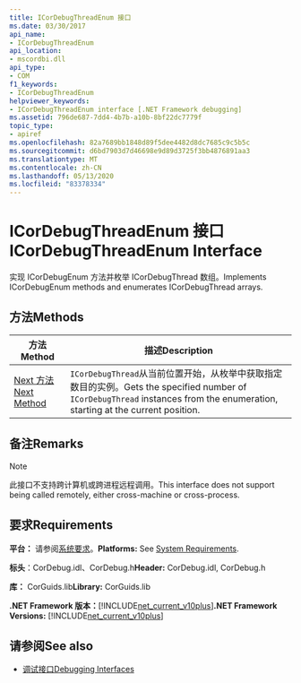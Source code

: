 ```yaml
---
title: ICorDebugThreadEnum 接口
ms.date: 03/30/2017
api_name:
- ICorDebugThreadEnum
api_location:
- mscordbi.dll
api_type:
- COM
f1_keywords:
- ICorDebugThreadEnum
helpviewer_keywords:
- ICorDebugThreadEnum interface [.NET Framework debugging]
ms.assetid: 796de687-7dd4-4b7b-a10b-8bf22dc7779f
topic_type:
- apiref
ms.openlocfilehash: 82a7689bb1848d89f5dee4482d8dc7685c9c5b5c
ms.sourcegitcommit: d6bd7903d7d46698e9d89d3725f3bb4876891aa3
ms.translationtype: MT
ms.contentlocale: zh-CN
ms.lasthandoff: 05/13/2020
ms.locfileid: "83378334"
---
```

# <a name="icordebugthreadenum-interface"></a><span data-ttu-id="e05d4-102">ICorDebugThreadEnum 接口</span><span class="sxs-lookup"><span data-stu-id="e05d4-102">ICorDebugThreadEnum Interface</span></span>
<span data-ttu-id="e05d4-103">实现 ICorDebugEnum 方法并枚举 ICorDebugThread 数组。</span><span class="sxs-lookup"><span data-stu-id="e05d4-103">Implements ICorDebugEnum methods and enumerates ICorDebugThread arrays.</span></span>  
  
## <a name="methods"></a><span data-ttu-id="e05d4-104">方法</span><span class="sxs-lookup"><span data-stu-id="e05d4-104">Methods</span></span>  
  
|<span data-ttu-id="e05d4-105">方法</span><span class="sxs-lookup"><span data-stu-id="e05d4-105">Method</span></span>|<span data-ttu-id="e05d4-106">描述</span><span class="sxs-lookup"><span data-stu-id="e05d4-106">Description</span></span>|  
|------------|-----------------|  
|[<span data-ttu-id="e05d4-107">Next 方法</span><span class="sxs-lookup"><span data-stu-id="e05d4-107">Next Method</span></span>](icordebugthreadenum-next-method.md)|<span data-ttu-id="e05d4-108">`ICorDebugThread`从当前位置开始，从枚举中获取指定数目的实例。</span><span class="sxs-lookup"><span data-stu-id="e05d4-108">Gets the specified number of `ICorDebugThread` instances from the enumeration, starting at the current position.</span></span>|  
  
## <a name="remarks"></a><span data-ttu-id="e05d4-109">备注</span><span class="sxs-lookup"><span data-stu-id="e05d4-109">Remarks</span></span>  
  
> [!NOTE]
> <span data-ttu-id="e05d4-110">此接口不支持跨计算机或跨进程远程调用。</span><span class="sxs-lookup"><span data-stu-id="e05d4-110">This interface does not support being called remotely, either cross-machine or cross-process.</span></span>  
  
## <a name="requirements"></a><span data-ttu-id="e05d4-111">要求</span><span class="sxs-lookup"><span data-stu-id="e05d4-111">Requirements</span></span>  
 <span data-ttu-id="e05d4-112">**平台：** 请参阅[系统要求](../../get-started/system-requirements.md)。</span><span class="sxs-lookup"><span data-stu-id="e05d4-112">**Platforms:** See [System Requirements](../../get-started/system-requirements.md).</span></span>  
  
 <span data-ttu-id="e05d4-113">**标头**：CorDebug.idl、CorDebug.h</span><span class="sxs-lookup"><span data-stu-id="e05d4-113">**Header:** CorDebug.idl, CorDebug.h</span></span>  
  
 <span data-ttu-id="e05d4-114">**库：** CorGuids.lib</span><span class="sxs-lookup"><span data-stu-id="e05d4-114">**Library:** CorGuids.lib</span></span>  
  
 <span data-ttu-id="e05d4-115">**.NET Framework 版本：**[!INCLUDE[net_current_v10plus](../../../../includes/net-current-v10plus-md.md)]</span><span class="sxs-lookup"><span data-stu-id="e05d4-115">**.NET Framework Versions:** [!INCLUDE[net_current_v10plus](../../../../includes/net-current-v10plus-md.md)]</span></span>  
  
## <a name="see-also"></a><span data-ttu-id="e05d4-116">请参阅</span><span class="sxs-lookup"><span data-stu-id="e05d4-116">See also</span></span>

- [<span data-ttu-id="e05d4-117">调试接口</span><span class="sxs-lookup"><span data-stu-id="e05d4-117">Debugging Interfaces</span></span>](debugging-interfaces.md)
